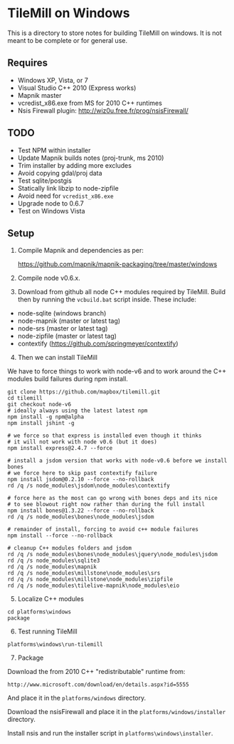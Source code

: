 # TileMill on Windows

This is a directory to store notes for building TileMill
on windows. It is not meant to be complete or for general use.

## Requires

 * Windows XP, Vista, or 7
 * Visual Studio C++ 2010 (Express works)
 * Mapnik master
 * vcredist_x86.exe from MS for 2010 C++ runtimes
 * Nsis Firewall plugin: http://wiz0u.free.fr/prog/nsisFirewall/

## TODO

 * Test NPM within installer
 * Update Mapnik builds notes (proj-trunk, ms 2010)
 * Trim installer by adding more excludes
 * Avoid copying gdal/proj data
 * Test sqlite/postgis
 * Statically link libzip to node-zipfile
 * Avoid need for `vcredist_x86.exe`
 * Upgrade node to 0.6.7
 * Test on Windows Vista

## Setup

1) Compile Mapnik and dependencies as per:

    https://github.com/mapnik/mapnik-packaging/tree/master/windows

2) Compile node v0.6.x.

3) Download from github all node C++ modules required by TileMill. Build
then by running the `vcbuild.bat` script inside. These include:

 * node-sqlite (windows branch)
 * node-mapnik (master or latest tag)
 * node-srs (master or latest tag)
 * node-zipfile (master or latest tag)
 * contextify (https://github.com/springmeyer/contextify)

4) Then we can install TileMill

We have to force things to work with node-v6 and to work around
the C++ modules build failures during npm install.

```
git clone https://github.com/mapbox/tilemill.git
cd tilemill
git checkout node-v6
# ideally always using the latest latest npm
npm install -g npm@alpha
npm install jshint -g

# we force so that express is installed even though it thinks
# it will not work with node v0.6 (but it does)
npm install express@2.4.7 --force

# install a jsdom version that works with node-v0.6 before we install bones
# we force here to skip past contextify failure
npm install jsdom@0.2.10 --force --no-rollback
rd /q /s node_modules\jsdom\node_modules\contextify

# force here as the most can go wrong with bones deps and its nice
# to see blowout right now rather than during the full install
npm install bones@1.3.22 --force --no-rollback
rd /q /s node_modules\bones\node_modules\jsdom

# remainder of install, forcing to avoid c++ module failures
npm install --force --no-rollback

# cleanup C++ modules folders and jsdom
rd /q /s node_modules\bones\node_modules\jquery\node_modules\jsdom
rd /q /s node_modules\sqlite3
rd /q /s node_modules\mapnik
rd /q /s node_modules\millstone\node_modules\srs
rd /q /s node_modules\millstone\node_modules\zipfile
rd /q /s node_modules\tilelive-mapnik\node_modules\eio
```

5) Localize C++ modules


```
cd platforms\windows
package
```

6) Test running TileMill

```
platforms\windows\run-tilemill
```

7) Package

Download the from 2010 C++ "redistributable" runtime from:

    http://www.microsoft.com/download/en/details.aspx?id=5555

And place it in the `platforms/windows` directory.

Download the nsisFirewall and place it in the `platforms/windows/installer` directory.

Install nsis and run the installer script in `platforms\windows\installer`.
